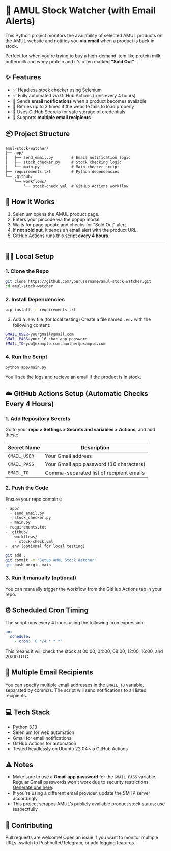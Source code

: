 # 🧀 AMUL Stock Watcher (with Email Alerts)

This Python project monitors the availability of selected AMUL products on the AMUL website and notifies you **via email** when a product is back in stock.

Perfect for when you're trying to buy a high-demand item like protein milk, buttermilk and whey protein and it's often marked **"Sold Out"**.

## ✨ Features

- ✅ Headless stock checker using Selenium
- ✅ Fully automated via GitHub Actions (runs every 4 hours)
- 📩 Sends **email notifications** when a product becomes available
- 🔁 Retries up to 3 times if the website fails to load properly
- 🔐 Uses GitHub Secrets for safe storage of credentials
- 📱 Supports **multiple email recipients**

## 📦 Project Structure
```markdown
amul-stock-watcher/
├── app/
│   ├── send_email.py        # Email notification logic
│   ├── stock_checker.py     # Stock checking logic
│   └── main.py              # Main checker script
├── requirements.txt         # Python dependencies
└── .github/
    └── workflows/
        └── stock-check.yml  # GitHub Actions workflow
```

## 🚀 How It Works

1. Selenium opens the AMUL product page.
2. Enters your pincode via the popup modal.
3. Waits for page update and checks for "Sold Out" alert.
4. If **not sold out**, it sends an email alert with the product URL.
5. GitHub Actions runs this script **every 4 hours**.

---

## 🧑‍💻 Local Setup

### 1. Clone the Repo

```bash
git clone https://github.com/yourusername/amul-stock-watcher.git
cd amul-stock-watcher
```
### 2. Install Dependencies

```bash
pip install -r requirements.txt
```
3. Add a .env file (for local testing)
Create a file named `.env` with the following content:
```bash
GMAIL_USER=yourgmail@gmail.com
GMAIL_PASS=your_16_char_app_password
EMAIL_TO=you@example.com,another@example.com
```
### 4. Run the Script

```bash
python app/main.py
```

You'll see the logs and recieve an email if the product is in stock.

## ☁️ GitHub Actions Setup (Automatic Checks Every 4 Hours)

### 1. Add Repository Secrets
Go to your **repo > Settings > Secrets and variables > Actions**, and add these:

| Secret Name  | Description                              |
|--------------|------------------------------------------|
| `GMAIL_USER` | Your Gmail address                       |
| `GMAIL_PASS` | Your Gmail app password (16 characters)  |
| `EMAIL_TO`   | Comma-separated list of recipient emails |


### 2. Push the Code
Ensure your repo contains:
```markdown
- app/
  - send_email.py
  - stock_checker.py
  - main.py
- requirements.txt
- .github/
  - workflows/
    - stock-check.yml
- .env (optional for local testing)
```

```bash
git add .
git commit -m "Setup AMUL Stock Watcher"
git push origin main
```

### 3. Run it manually (optional)
You can manually trigger the workflow from the GitHub Actions tab in your repo.

## ⏰ Scheduled Cron Timing
The script runs every 4 hours using the following cron expression:
```yaml
on:
  schedule:
    - cron: '0 */4 * * *'
```
This means it will check the stock at 00:00, 04:00, 08:00, 12:00, 16:00, and 20:00 UTC.

## 📧 Multiple Email Recipients
You can specify multiple email addresses in the `EMAIL_TO` variable, separated by commas. The script will send notifications to all listed recipients.

## 💻 Tech Stack
- Python 3.13
- Selenium for web automation
- Gmail for email notifications
- GitHub Actions for automation
- Tested headlessly on Ubuntu 22.04 via GitHub Actions

## ⚠️ Notes
- Make sure to use a **Gmail app password** for the `GMAIL_PASS` variable. Regular Gmail passwords won't work due to security restrictions. [Generate one here](https://myaccount.google.com/apppasswords).
- If you're using a different email provider, update the SMTP server accordingly
- This project scrapes AMUL’s publicly available product stock status; use respectfully

## 🙌 Contributing
Pull requests are welcome! Open an issue if you want to monitor multiple URLs, switch to Pushbullet/Telegram, or add logging features.